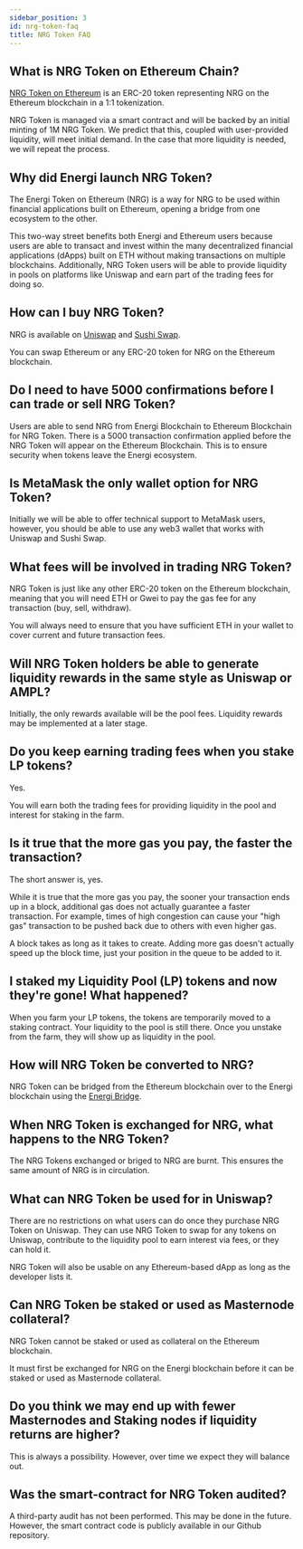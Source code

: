 ```yaml
---
sidebar_position: 3
id: nrg-token-faq
title: NRG Token FAQ
---
```


## What is NRG Token on Ethereum Chain?

[NRG Token on Ethereum](https://etherscan.io/token/0x1416946162b1c2c871a73b07e932d2fb6c932069) is an ERC-20 token representing NRG on the Ethereum blockchain in a 1:1 tokenization.

NRG Token is managed via a smart contract and will be backed by an initial minting of 1M NRG Token. We predict that this, coupled with user-provided liquidity, will meet initial demand. In the case that more liquidity is needed, we will repeat the process.

## Why did Energi launch NRG Token?

The Energi Token on Ethereum (NRG) is a way for NRG to be used within financial applications built on Ethereum, opening a bridge from one ecosystem to the other.

This two-way street benefits both Energi and Ethereum users because users are able to transact and invest within the many decentralized financial applications (dApps) built on ETH without making transactions on multiple blockchains. Additionally, NRG Token users will be able to provide liquidity in pools on platforms like Uniswap and earn part of the trading fees for doing so.

## How can I buy NRG Token?

NRG is available on [Uniswap](https://app.uniswap.org/#/swap?inputCurrency=ETH&outputCurrency=0x1416946162b1c2c871a73b07e932d2fb6c932069) and [Sushi Swap](https://www.sushi.com/swap?fromChainId=1&fromCurrency=0x1416946162B1C2c871A73B07E932D2fB6C932069&toChainId=1&toCurrency=SUSHI).

You can swap Ethereum or any ERC-20 token for NRG on the Ethereum blockchain.

## Do I need to have 5000 confirmations before I can trade or sell NRG Token?

Users are able to send NRG from Energi Blockchain to Ethereum Blockchain for NRG Token. There is a 5000 transaction confirmation applied before the NRG Token will appear on the Ethereum Blockchain. This is to ensure security when tokens leave the Energi ecosystem.

## Is MetaMask the only wallet option for NRG Token?

Initially we will be able to offer technical support to MetaMask users, however, you should be able to use any web3 wallet that works with Uniswap and Sushi Swap.

## What fees will be involved in trading NRG Token?

NRG Token is just like any other ERC-20 token on the Ethereum blockchain, meaning that you will need ETH or Gwei to pay the gas fee for any transaction (buy, sell, withdraw).

You will always need to ensure that you have sufficient ETH in your wallet to cover current and future transaction fees.

## Will NRG Token holders be able to generate liquidity rewards in the same style as Uniswap or AMPL?

Initially, the only rewards available will be the pool fees. Liquidity rewards may be implemented at a later stage.

## Do you keep earning trading fees when you stake LP tokens?

Yes.

You will earn both the trading fees for providing liquidity in the pool and interest for staking in the farm.

## Is it true that the more gas you pay, the faster the transaction?

The short answer is, yes.

While it is true that the more gas you pay, the sooner your transaction ends up in a block, additional gas does not actually guarantee a faster transaction. For example, times of high congestion can cause your "high gas" transaction to be pushed back due to others with even higher gas.

A block takes as long as it takes to create. Adding more gas doesn't actually speed up the block time, just your position in the queue to be added to it.

## I staked my Liquidity Pool (LP) tokens and now they're gone! What happened?

When you farm your LP tokens, the tokens are temporarily moved to a staking contract. Your liquidity to the pool is still there.
Once you unstake from the farm, they will show up as liquidity in the pool.

## How will NRG Token be converted to NRG?

NRG Token can be bridged from the Ethereum blockchain over to the Energi blockchain using the [Energi Bridge](https://bridge.energi.network).

## When NRG Token is exchanged for NRG, what happens to the NRG Token?

The NRG Tokens exchanged or briged to NRG are burnt. This ensures the same amount of NRG is in circulation.

## What can NRG Token be used for in Uniswap?

There are no restrictions on what users can do once they purchase NRG Token on Uniswap. They can use NRG Token to swap for any tokens on Uniswap, contribute to the liquidity pool to earn interest via fees, or they can hold it.

NRG Token will also be usable on any Ethereum-based dApp as long as the developer lists it.

## Can NRG Token be staked or used as Masternode collateral?

NRG Token cannot be staked or used as collateral on the Ethereum blockchain.

It must first be exchanged for NRG on the Energi blockchain before it can be staked or used as Masternode collateral.

## Do you think we may end up with fewer Masternodes and Staking nodes if liquidity returns are higher?

This is always a possibility. However, over time we expect they will balance out.

## Was the smart-contract for NRG Token audited?

A third-party audit has not been performed. This may be done in the future. However, the smart contract code is publicly available in our Github repository.
